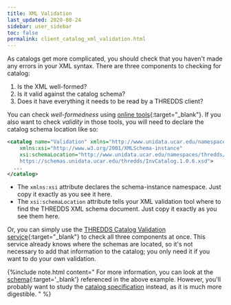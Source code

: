 ```yaml
---
title: XML Validation
last_updated: 2020-08-24
sidebar: user_sidebar
toc: false
permalink: client_catalog_xml_validation.html
---
```


As catalogs get more complicated, you should check that you haven't made any errors in your XML syntax.
There are three components to checking for catalog:

1. Is the XML well-formed?
2. Is it valid against the catalog schema?
3. Does it have everything it needs to be read by a THREDDS client?

You can check _well-formedness_ using [online tools](http://www.xmlvalidation.com/){:target="_blank"}.
If you also want to check _validity_ in those tools, you will need to declare the catalog schema location like so:

~~~xml
<catalog name="Validation" xmlns="http://www.unidata.ucar.edu/namespaces/thredds/InvCatalog/v1.0"
    xmlns:xsi="http://www.w3.org/2001/XMLSchema-instance"
    xsi:schemaLocation="http://www.unidata.ucar.edu/namespaces/thredds/InvCatalog/v1.0
    https://schemas.unidata.ucar.edu/thredds/InvCatalog.1.0.6.xsd">
  ...
</catalog>
~~~

* The `xmlns:xsi` attribute  declares the schema-instance namespace.
  Just copy it exactly as you see it here.
* The `xsi:schemaLocation` attribute tells your XML validation tool where to find the THREDDS XML schema document.
  Just copy it exactly as you see them here.

Or, you can simply use the [THREDDS Catalog Validation service](https://thredds.ucar.edu/thredds/remoteCatalogValidation.html){:target="_blank"} to check all three components at once.
This service already knows where the schemas are located, so it's not necessary to add that information to the catalog; you only need it if you want to do your own validation.

{%include note.html content="
For more information, you can look at the [schema](https://www.unidata.ucar.edu/schemas/thredds/InvCatalog.1.0.7.xsd){:target='_blank'} referenced in the above example.
However, you'll probably want to study the [catalog specification](client_side_catalog_specification.html) instead, as it is much more digestible.
" %}

